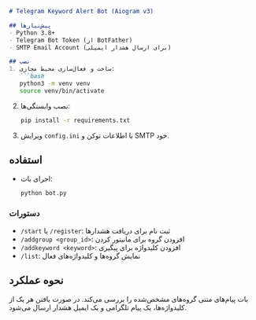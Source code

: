 ```markdown
# Telegram Keyword Alert Bot (Aiogram v3)

## پیش‌نیازها
- Python 3.8+
- Telegram Bot Token (از BotFather)
- SMTP Email Account (برای ارسال هشدار ایمیلی)

## نصب
1. ساخت و فعال‌سازی محیط مجازی:
   ```bash
   python3 -m venv venv
   source venv/bin/activate
   ```
2. نصب وابستگی‌ها:
   ```bash
   pip install -r requirements.txt
   ```
3. ویرایش `config.ini` با اطلاعات توکن و SMTP خود.

## استفاده
- اجرای بات:
  ```bash
  python bot.py
  ```

### دستورات
- `/start` یا `/register`: ثبت نام برای دریافت هشدارها
- `/addgroup <group_id>`: افزودن گروه برای مانیتور کردن
- `/addkeyword <keyword>`: افزودن کلیدواژه برای پیگیری
- `/list`: نمایش گروه‌ها و کلیدواژه‌های فعال

## نحوه عملکرد
بات پیام‌های متنی گروه‌های مشخص‌شده را بررسی می‌کند. در صورت یافتن هر یک از کلیدواژه‌ها، یک پیام تلگرامی و یک ایمیل هشدار ارسال می‌شود.
